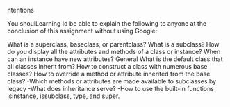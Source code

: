 ntentions

You shoulLearning Id be able to explain the following to anyone at the conclusion of this assignment without using Google:


What is a superclass, baseclass, or parentclass? What is a subclass? How do you display all the attributes and methods of a class or instance? When can an instance have new attributes? General What is the default class that all classes inherit from? How to construct a class with numerous base classes? How to override a method or attribute inherited from the base class? -Which methods or attributes are made available to subclasses by legacy -What does inheritance serve? -How to use the built-in functions isinstance, issubclass, type, and super.
